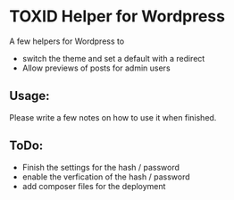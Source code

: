 # TOXID Helper for Wordpress

A few helpers for Wordpress to

* switch the theme and set a default with a redirect
* Allow previews of posts for admin users

## Usage:

Please write a few notes on how to use it when finished.

## ToDo:

* Finish the settings for the hash / password
* enable the verfication of the hash / password
* add composer files for the deployment